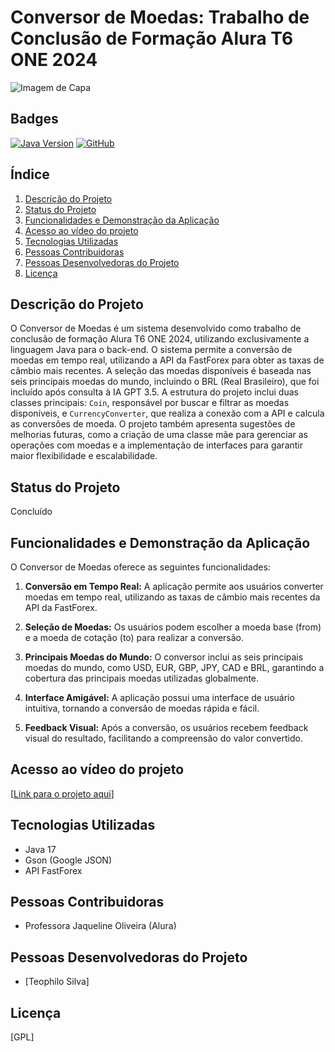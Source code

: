 # Conversor de Moedas: Trabalho de Conclusão de Formação Alura T6 ONE 2024

![Imagem de Capa](https://media.licdn.com/dms/image/D4D22AQHZeSVGTKBarw/feedshare-shrink_800/0/1710978335121?e=1717027200&v=beta&t=x4dV2X-09sSCGm4QGW1lWujove0FZVVS_WU1Ns_Tt7k)


## Badges

[![Java Version](https://img.shields.io/badge/Java-17-blue)](https://www.oracle.com/java/technologies/javase-jdk17-downloads.html)
[![GitHub](https://img.shields.io/badge/GitHub-Repository-green)](https://github.com/seu_usuario/seu_repositorio)


## Índice

1. [Descrição do Projeto](#descrição-do-projeto)
2. [Status do Projeto](#status-do-projeto)
3. [Funcionalidades e Demonstração da Aplicação](#funcionalidades-e-demonstração-da-aplicação)
4. [Acesso ao vídeo do projeto](#acesso_ao_vídeo_do_projeto)
5. [Tecnologias Utilizadas](#tecnologias-utilizadas)
6. [Pessoas Contribuidoras](#pessoas-contribuidoras)
7. [Pessoas Desenvolvedoras do Projeto](#pessoas-desenvolvedoras-do-projeto)
8. [Licença](#licença)

## Descrição do Projeto

O Conversor de Moedas é um sistema desenvolvido como trabalho de conclusão de formação Alura T6 ONE 2024, utilizando exclusivamente a linguagem Java para o back-end. O sistema permite a conversão de moedas em tempo real, utilizando a API da FastForex para obter as taxas de câmbio mais recentes. A seleção das moedas disponíveis é baseada nas seis principais moedas do mundo, incluindo o BRL (Real Brasileiro), que foi incluído após consulta à IA GPT 3.5. A estrutura do projeto inclui duas classes principais: `Coin`, responsável por buscar e filtrar as moedas disponíveis, e `CurrencyConverter`, que realiza a conexão com a API e calcula as conversões de moeda. O projeto também apresenta sugestões de melhorias futuras, como a criação de uma classe mãe para gerenciar as operações com moedas e a implementação de interfaces para garantir maior flexibilidade e escalabilidade.

## Status do Projeto

Concluído

## Funcionalidades e Demonstração da Aplicação

O Conversor de Moedas oferece as seguintes funcionalidades:

1. **Conversão em Tempo Real:** A aplicação permite aos usuários converter moedas em tempo real, utilizando as taxas de câmbio mais recentes da API da FastForex.

2. **Seleção de Moedas:** Os usuários podem escolher a moeda base (from) e a moeda de cotação (to) para realizar a conversão.

3. **Principais Moedas do Mundo:** O conversor inclui as seis principais moedas do mundo, como USD, EUR, GBP, JPY, CAD e BRL, garantindo a cobertura das principais moedas utilizadas globalmente.

4. **Interface Amigável:** A aplicação possui uma interface de usuário intuitiva, tornando a conversão de moedas rápida e fácil.

5. **Feedback Visual:** Após a conversão, os usuários recebem feedback visual do resultado, facilitando a compreensão do valor convertido.



## Acesso ao vídeo do projeto

[[Link para o projeto aqui](https://www.youtube.com/watch?v=8GUSxBjo02k)]

## Tecnologias Utilizadas

- Java 17
- Gson (Google JSON)
- API FastForex

## Pessoas Contribuidoras

- Professora Jaqueline Oliveira (Alura)

## Pessoas Desenvolvedoras do Projeto

- [Teophilo Silva]

## Licença

[GPL]
